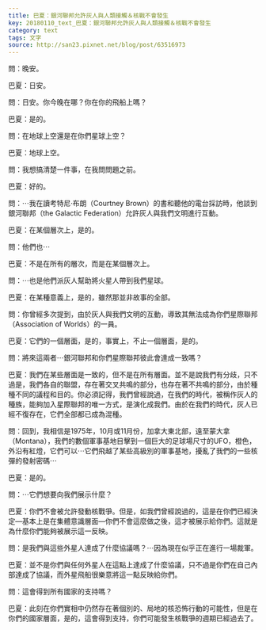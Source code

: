 ```yaml
---
title: 巴夏：銀河聯邦允許灰人與人類接觸＆核戰不會發生
key: 20180110_text_巴夏：銀河聯邦允許灰人與人類接觸＆核戰不會發生
category: text
tags: 文字
source: http://san23.pixnet.net/blog/post/63516973
---
```


問：晚安。

巴夏：日安。

問：日安。你今晚在哪？你在你的飛船上嗎？

巴夏：是的。

問：在地球上空還是在你們星球上空？

巴夏：地球上空。

問：我想搞清楚一件事，在我問問題之前。

巴夏：好的。

問：⋯我在讀考特尼·布朗（Courtney Brown）的書和聽他的電台採訪時，他談到銀河聯邦（the Galactic Federation）允許灰人與我們文明進行互動。

巴夏：在某個層次上，是的。

問：他們也⋯

巴夏：不是在所有的層次，而是在某個層次上。

問：⋯也是他們派灰人幫助將火星人帶到我們星球。

巴夏：在某種意義上，是的，雖然那並非故事的全部。

問：你曾經多次提到，由於灰人與我們文明的互動，導致其無法成為你們星際聯邦（Association of Worlds）的一員。

巴夏：它們的一個層面，是的，事實上，不止一個層面，是的。

問：將來這兩者⋯銀河聯邦和你們星際聯邦彼此會達成一致嗎？

巴夏：我們在某些層面是一致的，但不是在所有層面。並不是說我們有分歧，只不過是，我們各自的聯盟，存在著交叉共鳴的部分，也存在著不共鳴的部分，由於種種不同的議程和目的。你必須記得，我們曾經說過，在我們的時代，被稱作灰人的種族，能夠加入星際聯邦的唯一方式，是演化成我們。由於在我們的時代，灰人已經不復存在，它們全部都已成為混種。

問：回到，我相信是1975年，10月或11月份，加拿大東北部，遠至蒙大拿（Montana），我們的數個軍事基地目擊到一個巨大的足球場尺寸的UFO，橙色，外沿有紅燈，它們可以⋯它們飛越了某些高級別的軍事基地，擾亂了我們的一些核彈的發射密碼⋯

巴夏：是的。

問：⋯它們想要向我們展示什麼？

巴夏：你們不會被允許發動核戰爭。但是，如我們曾經說過的，這是在你們已經決定—基本上是在集體意識層面—你們不會這麼做之後，這才被展示給你們。這就是為什麼你們能夠被展示這一反映。

問：是我們與這些外星人達成了什麼協議嗎？⋯因為現在似乎正在進行一場裁軍。

巴夏：並不是你們與任何外星人在這點上達成了什麼協議，只不過是你們在自己內部達成了協議，而外星飛船很樂意將這一點反映給你們。

問：這會得到所有國家的支持嗎？

巴夏：此刻在你們實相中仍然存在著個別的、局地的核恐怖行動的可能性，但是在你們的國家層面，是的，這會得到支持，你們可能發生核戰爭的週期已經過去了。

